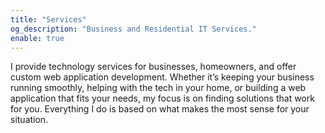 ```yaml
---
title: "Services"
og_description: "Business and Residential IT Services."
enable: true
---
```

I provide technology services for businesses, homeowners, and offer custom web application development. Whether it’s keeping your business running smoothly, helping with the tech in your home, or building a web application that fits your needs, my focus is on finding solutions that work for you. Everything I do is based on what makes the most sense for your situation.
